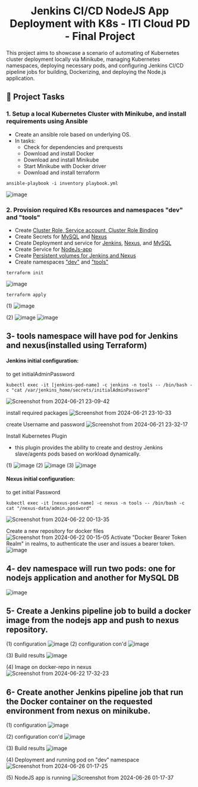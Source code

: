 <h1 align="center" id="title">Jenkins CI/CD NodeJS App Deployment with K8s - ITI Cloud PD - Final Project</h1>

<p id="description">This project aims to showcase a scenario of automating of Kubernetes cluster deployment locally via Minikube, managing Kubernetes namespaces, deploying necessary pods, and configuring Jenkins CI/CD pipeline jobs for building, Dockerizing, and deploying the Node.js application.</p>


<h2 id="demo">📝 Project Tasks</h2>

<h3 id=task1">1. Setup a local Kubernetes Cluster with Minikube, and install requirements using Ansible</h3>

- Create an ansible role based on underlying OS.
- In tasks:
  - Check for dependencies and prerquests
  - Download and install Docker
  - Download and install Minikube
  - Start Minikube with Docker driver
  - Download and install terraform
```
ansible-playbook -i inventory playbook.yml
```
![image](https://github.com/ember52/ITI_Final_Project/assets/69374852/6dfa1027-49ea-424e-9e60-0d92171234be)

<h3 id=task2">2. Provision required K8s resources and namespaces "dev" and "tools"</h3>

- Create [Cluster Role, Service account, Cluster Role Binding](terraform/service-account.tf)
- Create Secrets for [MySQL](terraform/MySqlSecret.tf) and [Nexus](terraform/nexus-secret.tf)
- Create Deployment and service for [Jenkins](terraform/Jenkins.tf), [Nexus](terraform/nexus.tf), and [MySQL](terraform/MySql.tf)
- Create Service for [NodeJs-app](terraform/appService.tf)
- Create [Persistent volumes for Jenkins and Nexus](terraform/persistent-volumes.tf)
- Create namespaces ["dev"](terraform/namespaces.tf) and ["tools"](terraform/namespaces.tf)

```
terraform init
```
![image](https://github.com/ember52/ITI_Final_Project/assets/69374852/49874c37-4831-4fbe-913d-5375f0b4cf8f)

```
terraform apply
```
(1)
![image](https://github.com/ember52/ITI_Final_Project/assets/69374852/cad70001-a0b3-4370-a065-c0897709539e)

(2)
![image](https://github.com/ember52/ITI_Final_Project/assets/69374852/6fd0cf40-f0ae-4493-966b-dc1b3b3d7bfb)
![image](https://github.com/ember52/ITI_Final_Project/assets/69374852/34d60fd1-a59f-4cfa-90f2-e628c956871f)


## 3- tools namespace will have pod for Jenkins and nexus(installed using Terraform)
#### Jenkins initial configuration:

to get initialAdminPassword
```
kubectl exec -it [jenkins-pod-name] -c jenkins -n tools -- /bin/bash -c "cat /var/jenkins_home/secrets/initialAdminPassword"
```
![Screenshot from 2024-06-21 23-09-42](https://github.com/ember52/ITI_Final_Project/assets/69374852/a89cba58-0130-48d7-aa1b-4675e9ec9fdd)

install required packages
![Screenshot from 2024-06-21 23-10-33](https://github.com/ember52/ITI_Final_Project/assets/69374852/5bbdaa19-8cd8-4741-bfe0-1985a2cc0a11)

create Username and password
![Screenshot from 2024-06-21 23-32-17](https://github.com/ember52/ITI_Final_Project/assets/69374852/56b8555e-2eb6-4cdb-bdf1-38db5fb8c5df)

Install Kubernetes Plugin
* this plugin provides the ability to create and destroy Jenkins slave/agents pods based on workload dynamically.

(1)
![image](https://github.com/ember52/ITI_Final_Project/assets/69374852/81fcbaac-7880-4e02-8ed6-6c4b7541cf97)
(2)
![image](https://github.com/ember52/ITI_Final_Project/assets/69374852/0c62751c-de6a-450c-94a5-4e8c9d6bf33b)
(3)
![image](https://github.com/ember52/ITI_Final_Project/assets/69374852/babd181f-a5e5-473c-8a24-c0243f3bd96d)

#### Nexus initial configuration:

to get initial Password
```
kubectl exec -it [nexus-pod-name] -c nexus -n tools -- /bin/bash -c cat "/nexus-data/admin.password"
```
![Screenshot from 2024-06-22 00-13-35](https://github.com/ember52/ITI_Final_Project/assets/69374852/f2b50799-df32-4edf-9b1a-083fa4844825)


Create a new repository for docker files
![Screenshot from 2024-06-22 00-15-05](https://github.com/ember52/ITI_Final_Project/assets/69374852/d4319ede-0587-4dbd-86b8-881dc7a361c2)
Activate "Docker Bearer Token Realm" in realms, to authenticate the user and issues a bearer token.
![image](https://github.com/ember52/ITI_Final_Project/assets/69374852/80ad9925-2505-4b30-992f-30d84a68b674)


## 4- dev namespace will run two pods: one for nodejs application and another for MySQL DB
![image](https://github.com/ember52/ITI_Final_Project/assets/69374852/280602b0-659f-4275-aaa1-0f35db4f2b0d)

## 5- Create a Jenkins pipeline job to build a docker image from the nodejs app and push to nexus repository.
(1) configuration
![image](https://github.com/ember52/ITI_Final_Project/assets/69374852/444ad771-d698-4ab8-991c-8a238eaf1a84)
(2) configuration con'd
![image](https://github.com/ember52/ITI_Final_Project/assets/69374852/b7c1ebd8-ea0d-43ca-8b7b-1b91de1e6d7f)

(3) Build results
![image](https://github.com/ember52/ITI_Final_Project/assets/69374852/04ca9c44-2aee-4fd1-b3c9-8183c992484b)

(4) Image on docker-repo in nexus
![Screenshot from 2024-06-22 17-32-23](https://github.com/ember52/ITI_Final_Project/assets/69374852/fa912486-6c6b-4ba4-96b5-be678f7a90da)

## 6- Create another Jenkins pipeline job that run the Docker container on the requested environment from nexus on minikube.
(1) configuration
![image](https://github.com/ember52/ITI_Final_Project/assets/69374852/bc04aa0d-2358-4e3b-9bde-75c2a34ea91a)

(2) configuration con'd
![image](https://github.com/ember52/ITI_Final_Project/assets/69374852/291de061-256b-401a-8f0c-36d5690ea152)

(3) Build results
![image](https://github.com/ember52/ITI_Final_Project/assets/69374852/e5f71989-70d2-48ed-93b8-b4a95360813a)

(4) Deployment and running pod on "dev" namespace
![Screenshot from 2024-06-26 01-17-25](https://github.com/ember52/ITI_Final_Project/assets/69374852/a23b2182-804d-4539-8b73-bc926fb8e76a)

(5) NodeJS app is running
![Screenshot from 2024-06-26 01-17-37](https://github.com/ember52/ITI_Final_Project/assets/69374852/b74c5b8b-2891-4e30-893a-bc13a82de480)


